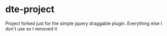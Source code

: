 # dte-project

Project forked just for the simple jquery draggable plugin. Everything else I don't use so I removed it
